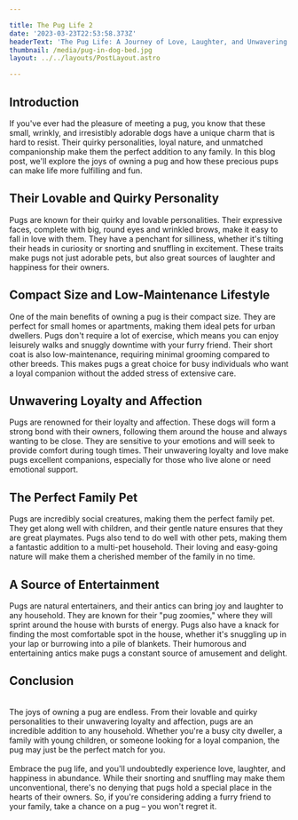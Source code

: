 ```yaml
---

title: The Pug Life 2
date: '2023-03-23T22:53:58.373Z'
headerText: 'The Pug Life: A Journey of Love, Laughter, and Unwavering Loyalty'
thumbnail: /media/pug-in-dog-bed.jpg
layout: ../../layouts/PostLayout.astro

---
```


## Introduction

If you've ever had the pleasure of meeting a pug, you know that these small, wrinkly, and irresistibly adorable dogs have a unique charm that is hard to resist. Their quirky personalities, loyal nature, and unmatched companionship make them the perfect addition to any family. In this blog post, we'll explore the joys of owning a pug and how these precious pups can make life more fulfilling and fun.

## Their Lovable and Quirky Personality

Pugs are known for their quirky and lovable personalities. Their expressive faces, complete with big, round eyes and wrinkled brows, make it easy to fall in love with them. They have a penchant for silliness, whether it's tilting their heads in curiosity or snorting and snuffling in excitement. These traits make pugs not just adorable pets, but also great sources of laughter and happiness for their owners.

## Compact Size and Low-Maintenance Lifestyle

One of the main benefits of owning a pug is their compact size. They are perfect for small homes or apartments, making them ideal pets for urban dwellers. Pugs don't require a lot of exercise, which means you can enjoy leisurely walks and snuggly downtime with your furry friend. Their short coat is also low-maintenance, requiring minimal grooming compared to other breeds. This makes pugs a great choice for busy individuals who want a loyal companion without the added stress of extensive care.

## Unwavering Loyalty and Affection

Pugs are renowned for their loyalty and affection. These dogs will form a strong bond with their owners, following them around the house and always wanting to be close. They are sensitive to your emotions and will seek to provide comfort during tough times. Their unwavering loyalty and love make pugs excellent companions, especially for those who live alone or need emotional support.

## The Perfect Family Pet

Pugs are incredibly social creatures, making them the perfect family pet. They get along well with children, and their gentle nature ensures that they are great playmates. Pugs also tend to do well with other pets, making them a fantastic addition to a multi-pet household. Their loving and easy-going nature will make them a cherished member of the family in no time.

## A Source of Entertainment

Pugs are natural entertainers, and their antics can bring joy and laughter to any household. They are known for their "pug zoomies," where they will sprint around the house with bursts of energy. Pugs also have a knack for finding the most comfortable spot in the house, whether it's snuggling up in your lap or burrowing into a pile of blankets. Their humorous and entertaining antics make pugs a constant source of amusement and delight.

## Conclusion

\
The joys of owning a pug are endless. From their lovable and quirky personalities to their unwavering loyalty and affection, pugs are an incredible addition to any household. Whether you're a busy city dweller, a family with young children, or someone looking for a loyal companion, the pug may just be the perfect match for you.\
\
Embrace the pug life, and you'll undoubtedly experience love, laughter, and happiness in abundance. While their snorting and snuffling may make them unconventional, there's no denying that pugs hold a special place in the hearts of their owners. So, if you're considering adding a furry friend to your family, take a chance on a pug – you won't regret it.